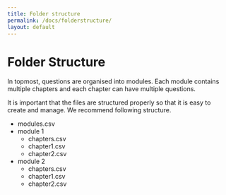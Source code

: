 ```yaml
---
title: Folder structure
permalink: /docs/folderstructure/
layout: default
---
```


# Folder Structure
In topmost, questions are organised into modules. Each module contains multiple chapters and each chapter can have multiple questions.


It is important that the files are structured properly so that it is easy to create and manage. We recommend following structure.

 * modules.csv
 * module 1
    * chapters.csv
    * chapter1.csv
    * chapter2.csv
* module 2
    * chapters.csv
    * chapter1.csv
    * chapter2.csv       
